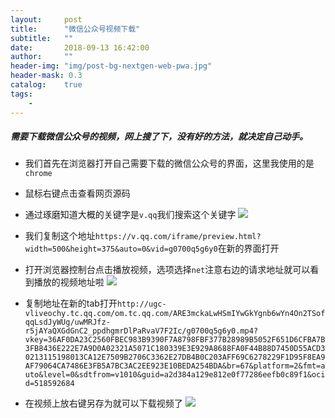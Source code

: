 ```yaml
---
layout:     post
title:      "微信公众号视频下载"
subtitle:   ""
date:       2018-09-13 16:42:00
author:     ""
header-img: "img/post-bg-nextgen-web-pwa.jpg"
header-mask: 0.3
catalog:    true
tags:
    - 
---
```


##### 需要下载微信公众号的视频，网上搜了下，没有好的方法，就决定自己动手。

- 我们首先在浏览器打开自己需要下载的微信公众号的界面，这里我使用的是`chrome`
- 鼠标右键点击查看网页源码
- 通过琢磨知道大概的关键字是`v.qq`我们搜索这个关键字
![](http://ww1.sinaimg.cn/large/9f723435ly1fv7xtrl1lbj20s00kuwfu.jpg)
- 我们复制这个地址`https://v.qq.com/iframe/preview.html?width=500&height=375&auto=0&vid=g0700q5g6y0`在新的界面打开
- 打开浏览器控制台点击播放视频，选项选择`net`注意右边的请求地址就可以看到播放的视频地址啦
![](http://ww1.sinaimg.cn/large/9f723435ly1fv7xx8hcaij213v0kvwhh.jpg)

- 复制地址在新的tab打开`http://ugc-vliveochy.tc.qq.com/om.tc.qq.com/ARE3mckaLwHSmIYwGkYgnb6wYn4On2TSofqqLsdJyWUg/uwMRJfz-r5jAYaQXGdGnC2_ppdhgmrDlPaRvaV7F2Ic/g0700q5g6y0.mp4?vkey=36AF0DA23C2560FBEC983B9390F7A8798FBF377B28989B5052F651D6CFBA7B3FB8436E222E7A9D0A02321A5071C180339E3E929A8688FA0F44B88D7450D55ACD30213115198013CA12E7509B2706C3362E27DB4B0C203AFF69C6278229F1D95F8EA9AF79064CA7486E3FB5A7BC3AC2EE923E10BEDA254BDA&br=67&platform=2&fmt=auto&level=0&sdtfrom=v1010&guid=a2d384a129e812e0f77286eefb0c89f1&ocid=518592684`
- 在视频上放右键另存为就可以下载视频了
![](http://ww1.sinaimg.cn/large/9f723435ly1fv7xypjos9j20pp0iznay.jpg)